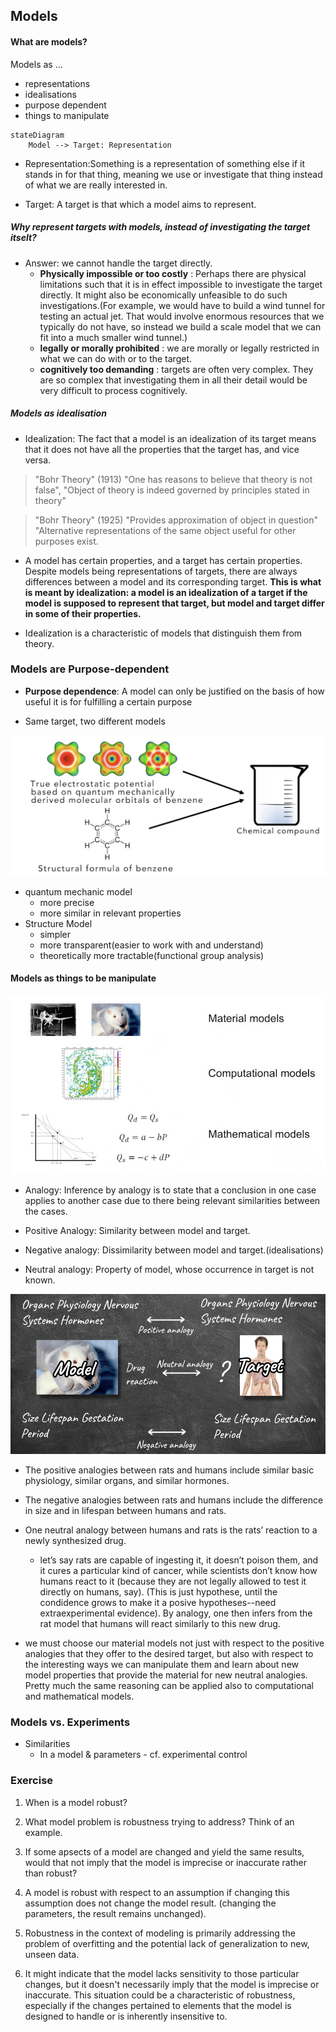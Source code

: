 ## Models

#### What are models?
Models as ...
- representations
- idealisations
- purpose dependent
- things to manipulate

```mermaid
stateDiagram
    Model --> Target: Representation
```

- Representation:Something is a representation of something else if it stands in for that thing, meaning we use or investigate that thing instead of what we are really interested in.

- Target: A target is that which a model aims to represent.

##### Why represent targets with models, instead of investigating the target itselt?

- Answer: we cannot handle the target directly. 
    - **Physically impossible or too costly** : Perhaps there are physical limitations such that it is in effect impossible to investigate the target directly. It might also be economically unfeasible to do such investigations.(For example, we would have to build a wind tunnel for testing an actual jet. That would involve enormous resources that we typically do not have, so instead we build a scale model that we can fit into a much smaller wind tunnel.)
    -  **legally or morally prohibited** : we are morally or legally restricted in what we can do with or to the target.
    -  **cognitively too demanding** : targets are often very complex. They are so complex that investigating them in all their detail would be very difficult to process cognitively.


##### Models as idealisation

- Idealization: The fact that a model is an idealization of its target means that it does not have all the properties that the target has, and vice versa.

> "Bohr Theory" (1913) "One has reasons to believe that theory is not false", "Object of theory is indeed governed by principles stated in theory"

> "Bohr Theory" (1925) "Provides approximation of object in question" "Alternative representations of the same object useful for other purposes exist. 

- A model has certain properties, and a target has certain properties. Despite models being representations of targets, there are always differences between a model and its corresponding target. **This is what is meant by idealization: a model is an idealization of a target if the model is supposed to represent that target, but model and target differ in some of their properties.**


- Idealization is a characteristic of models that distinguish them from theory.


### Models are Purpose-dependent

- **Purpose dependence**: A model can only be justified on the basis of how useful it is for fulfilling a certain purpose

- Same target, two different models

![](Pictures/model01.png)

- quantum mechanic model
    - more precise
    - more similar in relevant properties
- Structure Model
    - simpler
    - more transparent(easier to work with and understand)
    - theoretically more tractable(functional group analysis)

#### Models as things to be manipulate

![](Pictures/model02.png)

- Analogy: Inference by analogy is to state that a conclusion in one case applies to another case due to there being relevant similarities between the cases.

- Positive Analogy: Similarity between model and target.

- Negative analogy: Dissimilarity between model and target.(idealisations)

- Neutral analogy: Property of model, whose occurrence in target is not known.

![](Pictures/model03.png)

-  The positive analogies between rats and humans include similar basic physiology, similar organs, and similar hormones.
-  The negative analogies between rats and humans include the difference in size and in lifespan between humans and rats.
- One neutral analogy between humans and rats is the rats’ reaction to a newly synthesized drug. 
    - let’s say rats are capable of ingesting it, it doesn’t poison them, and it cures a particular kind of cancer, while scientists don’t know how humans react to it (because they are not legally allowed to test it directly on humans, say). (This is just hypothese, until the condidence grows to make it a posive hypotheses--need extraexperimental evidence). By analogy, one then infers from the rat model that humans will react similarly to this new drug.

- we must choose our material models not just with respect to the positive analogies that they offer to the desired target, but also with respect to the interesting ways we can manipulate them and learn about new model properties that provide the material for new neutral analogies. Pretty much the same reasoning can be applied also to computational and mathematical models.


### Models vs. Experiments

- Similarities
    - In a model & parameters - cf. experimental control 






### Exercise
1. When is a model robust?
2. What model problem is robustness trying to address? Think of an example.
3. If some apsects of a model are changed and yield the same results, would that not imply that the model is imprecise or inaccurate rather than robust?

1. A model is robust with respect to an assumption if changing this assumption does not change the model result. (changing the parameters, the result remains unchanged).

2. Robustness in the context of modeling is primarily addressing the problem of overfitting and the potential lack of generalization to new, unseen data.

3. It might indicate that the model lacks sensitivity to those particular changes, but it doesn't necessarily imply that the model is imprecise or inaccurate. This situation could be a characteristic of robustness, especially if the changes pertained to elements that the model is designed to handle or is inherently insensitive to.